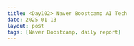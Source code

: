 ```yaml
---
title: <Day102> Naver Boostcamp AI Tech
date: 2025-01-13
layout: post
tags: [Naver Boostcamp, daily report]
---
```

